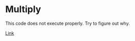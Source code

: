 # Multiply

This code does not execute properly. Try to figure out why.

[Link](https://www.codewars.com/kata/50654ddff44f800200000004/train/javascript)